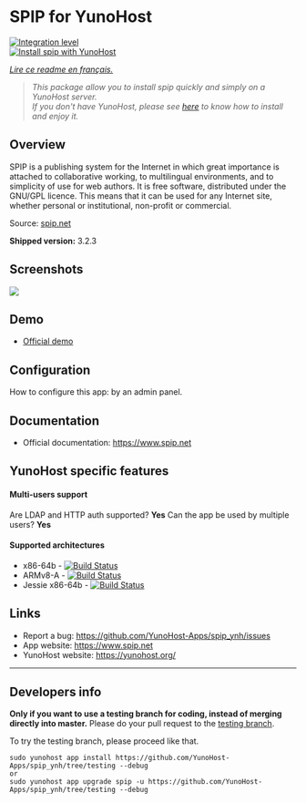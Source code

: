 # SPIP for YunoHost

[![Integration level](https://dash.yunohost.org/integration/spip.svg)](https://dash.yunohost.org/appci/app/spip)  
[![Install spip with YunoHost](https://install-app.yunohost.org/install-with-yunohost.png)](https://install-app.yunohost.org/?app=spip)

*[Lire ce readme en français.](./README_fr.md)*

> *This package allow you to install spip quickly and simply on a YunoHost server.  
If you don't have YunoHost, please see [here](https://yunohost.org/#/install) to know how to install and enjoy it.*

## Overview

SPIP is a publishing system for the Internet in which great importance is attached to collaborative working, to multilingual environments, and to simplicity of use for web authors. It is free software, distributed under the GNU/GPL licence. This means that it can be used for any Internet site, whether personal or institutional, non-profit or commercial.

Source: [spip.net](http://www.spip.net/en_rubrique25.html)

**Shipped version:** 3.2.3

## Screenshots

![](https://upload.wikimedia.org/wikipedia/commons/thumb/1/1c/Logo_SPIP.png/220px-Logo_SPIP.png)

## Demo

* [Official demo](https://demo.spip.net/)

## Configuration

How to configure this app: by an admin panel.

## Documentation

 * Official documentation: https://www.spip.net

## YunoHost specific features

#### Multi-users support

Are LDAP and HTTP auth supported? **Yes**
Can the app be used by multiple users? **Yes**

#### Supported architectures

* x86-64b - [![Build Status](https://ci-apps.yunohost.org/ci/logs/spip%20%28Community%29.svg)](https://ci-apps.yunohost.org/ci/apps/spip/)
* ARMv8-A - [![Build Status](https://ci-apps-arm.yunohost.org/ci/logs/spip%20%28Community%29.svg)](https://ci-apps-arm.yunohost.org/ci/apps/spip/)
* Jessie x86-64b - [![Build Status](https://ci-stretch.nohost.me/ci/logs/spip%20%28Community%29.svg)](https://ci-stretch.nohost.me/ci/apps/spip/)

## Links

 * Report a bug: https://github.com/YunoHost-Apps/spip_ynh/issues
 * App website: https://www.spip.net
 * YunoHost website: https://yunohost.org/

---

Developers info
----------------

**Only if you want to use a testing branch for coding, instead of merging directly into master.**
Please do your pull request to the [testing branch](https://github.com/YunoHost-Apps/spip_ynh/tree/testing).

To try the testing branch, please proceed like that.
```
sudo yunohost app install https://github.com/YunoHost-Apps/spip_ynh/tree/testing --debug
or
sudo yunohost app upgrade spip -u https://github.com/YunoHost-Apps/spip_ynh/tree/testing --debug
```
